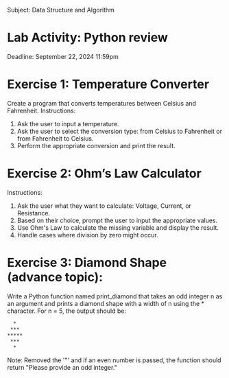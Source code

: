 Subject: Data Structure and Algorithm
# Lab Activity: Python review 
Deadline: September 22, 2024 11:59pm

# Exercise 1: Temperature Converter
Create a program that converts temperatures between Celsius and Fahrenheit.
Instructions:
1.	Ask the user to input a temperature.
2.	Ask the user to select the conversion type: from Celsius to Fahrenheit or from Fahrenheit to Celsius.
3.	Perform the appropriate conversion and print the result.

# Exercise 2: Ohm’s Law Calculator
Instructions:
1.	Ask the user what they want to calculate: Voltage, Current, or Resistance.
2.	Based on their choice, prompt the user to input the appropriate values.
3.	Use Ohm's Law to calculate the missing variable and display the result.
4.	Handle cases where division by zero might occur.

# Exercise 3:  Diamond Shape (advance topic):

Write a Python function named print_diamond that takes an odd integer n as an argument and prints a diamond shape with a width of n using the * character.
For n = 5, the output should be:
```
  *
 ***
*****
 ***
  *
```

Note: Removed the '"' and if an even number is passed, the function should return "Please provide an odd integer." 


